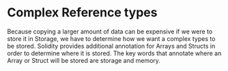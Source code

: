 # Complex Reference types

Because copying a larger amount of data can be expensive if we were to store it in Storage, we have to determine how we want a complex types to be stored. Solidity provides additional annotation for Arrays and Structs in order to determine where it is stored. The key words that annotate where an Array or Struct will be stored are storage and memory. 



